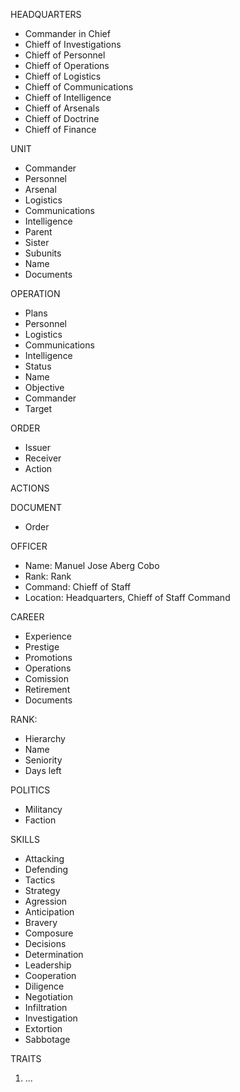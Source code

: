 
HEADQUARTERS
- Commander in Chief
- Chieff of Investigations
- Chieff of Personnel
- Chieff of Operations
- Chieff of Logistics 
- Chieff of Communications
- Chieff of Intelligence
- Chieff of Arsenals
- Chieff of Doctrine
- Chieff of Finance

UNIT
- Commander
- Personnel
- Arsenal
- Logistics
- Communications
- Intelligence
- Parent
- Sister
- Subunits
- Name
- Documents

OPERATION
- Plans 
- Personnel
- Logistics
- Communications
- Intelligence
- Status
- Name
- Objective
- Commander
- Target

ORDER
- Issuer
- Receiver
- Action

ACTIONS

DOCUMENT
- Order

OFFICER
- Name: Manuel Jose Aberg Cobo
- Rank: Rank
- Command: Chieff of Staff
- Location: Headquarters, Chieff of Staff Command

CAREER
- Experience
- Prestige
- Promotions
- Operations
- Comission
- Retirement
- Documents

RANK:
- Hierarchy
- Name
- Seniority
- Days left

POLITICS
- Militancy
- Faction

SKILLS
- Attacking
- Defending
- Tactics
- Strategy
- Agression
- Anticipation
- Bravery
- Composure
- Decisions
- Determination
- Leadership
- Cooperation
- Diligence
- Negotiation
- Infiltration
- Investigation
- Extortion
- Sabbotage

TRAITS
1. ...